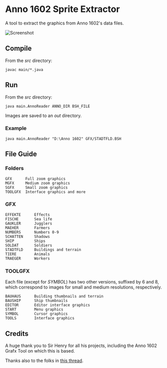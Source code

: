 # Anno 1602 Sprite Extractor

A tool to extract the graphics from Anno 1602's data files.

![Screenshot](http://www.danjb.com/images/anno/anno_reader.png)

## Compile

From the *src* directory:

    javac main/*.java

## Run

From the *src* directory:

    java main.AnnoReader ANNO_DIR BSH_FILE

Images are saved to an *out* directory.

### Example

    java main.AnnoReader "D:\Anno 1602" GFX/STADTFLD.BSH

## File Guide

### Folders

    GFX      Full zoom graphics
    MGFX     Medium zoom graphics
    SGFX     Small zoom graphics
    TOOLGFX  Interface graphics and more

### GFX

    EFFEKTE      Effects
    FISCHE       Sea life
    GAUKLER      Jugglers
    MAEHER       Farmers
    NUMBERS      Numbers 0-9
    SCHATTEN     Shadows
    SHIP         Ships
    SOLDAT       Soldiers
    STADTFLD     Buildings and terrain
    TIERE        Animals
    TRAEGER      Workers

### TOOLGFX

Each file (except for *SYMBOL*) has two other versions, suffixed by 6 and 8, which correspond to images for small and medium resolutions, respectively.

    BAUHAUS      Building thumbnails and terrain
    BAUSHIP      Ship thumbnails
    EDITOR       Editor interface graphics
    START        Menu graphics
    SYMBOL       Cursor graphics
    TOOLS        Interface graphics

## Credits

A huge thank you to Sir Henry for all his projects, including the Anno 1602 Grafx Tool on which this is based.

Thanks also to the folks in [this thread](http://annozone.com/forum/index.php?page=Thread&threadID=2242).
